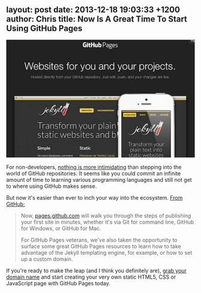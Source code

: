layout: post
date: 2013-12-18 19:03:33 +1200
author: Chris
title: Now Is A Great Time To Start Using GitHub Pages
----

![Screen Shot 2013-12-17 at 23.06.23.png](/media/2013-12-18-Screen_Shot_2013-12-17_at_23.06.23.png)

<!-- excerpt -->

For non-developers, [nothing is more intimidating](https://iwantmyname.com/blog/2013/11/dont-be-scared-of-github-pages.html) than stepping into the world of GitHub repositories. It seems like you could commit an infinite amount of time to learning various programming languages and still not get to where using GitHub makes sense. 

<!-- /excerpt -->

But now it's easier than ever to inch your way into the ecosystem. [From GitHub:](https://github.com/blog/1719-github-pages-just-got-easier)

> Now, [pages.github.com](http://pages.github.com) will walk you through the steps of publishing your first site in minutes, whether it's via Git for command line, GitHub for Windows, or GitHub for Mac.
>
> For GitHub Pages veterans, we've also taken the opportunity to surface some great GitHub Pages resources to learn how to take advantage of the Jekyll templating engine, for example, or how to set up a custom domain.

If you're ready to make the leap (and I think you definitely are), [grab your domain name](https://iwantmyname.com/services/developer/github-pages-custom-domain) and start creating your very own static HTML5, CSS or JavaScript page with GitHub Pages today.
